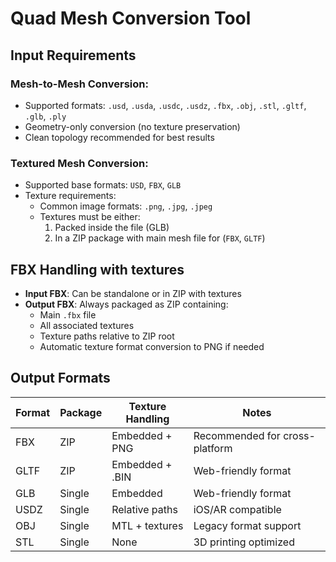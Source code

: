 # Quad Mesh Conversion Tool

## Input Requirements

### Mesh-to-Mesh Conversion:
- Supported formats: `.usd`, `.usda`, `.usdc`, `.usdz`, `.fbx`, `.obj`, `.stl`, `.gltf`, `.glb`, `.ply`
- Geometry-only conversion (no texture preservation)
- Clean topology recommended for best results

### Textured Mesh Conversion:
- Supported base formats: `USD`, `FBX`, `GLB`
- Texture requirements:
  - Common image formats: `.png`, `.jpg`, `.jpeg`
  - Textures must be either:
    1. Packed inside the file (GLB)
    2. In a ZIP package with main mesh file for (`FBX`, `GLTF`)

## FBX Handling with textures
- **Input FBX**: Can be standalone or in ZIP with textures
- **Output FBX**: Always packaged as ZIP containing:
  - Main `.fbx` file
  - All associated textures
  - Texture paths relative to ZIP root
  - Automatic texture format conversion to PNG if needed

## Output Formats
| Format | Package | Texture Handling | Notes |
|--------|---------|-------------------|-------|
| FBX    | ZIP     | Embedded + PNG    | Recommended for cross-platform |
| GLTF   | ZIP     | Embedded + .BIN   | Web-friendly format |
| GLB    | Single  | Embedded          | Web-friendly format |
| USDZ   | Single  | Relative paths    | iOS/AR compatible |
| OBJ    | Single  | MTL + textures    | Legacy format support |
| STL    | Single  | None              | 3D printing optimized |